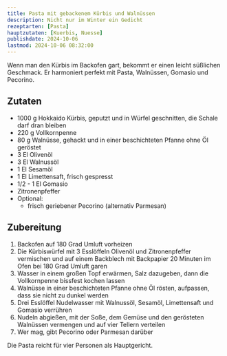 ```yaml
---
title: Pasta mit gebackenem Kürbis und Walnüssen
description: Nicht nur im Winter ein Gedicht
rezeptarten: [Pasta]
hauptzutaten: [Kuerbis, Nuesse]
publishdate: 2024-10-06
lastmod: 2024-10-06 08:32:00
---
```


Wenn man den Kürbis im Backofen gart, bekommt er einen leicht süßlichen Geschmack. Er harmoniert perfekt mit Pasta, Walnüssen, Gomasio und Pecorino.


## Zutaten

- 1000 g Hokkaido Kürbis, geputzt und in Würfel geschnitten, die Schale darf dran bleiben
- 220 g Vollkornpenne
- 80 g Walnüsse, gehackt und in einer beschichteten Pfanne ohne Öl geröstet
- 3 El Olivenöl
- 3 El Walnussöl
- 1 El Sesamöl
- 1 El Limettensaft, frisch gespresst
- 1/2 - 1 El Gomasio
- Zitronenpfeffer
- Optional:
  - frisch geriebener Pecorino (alternativ Parmesan)

## Zubereitung

1. Backofen auf 180 Grad Umluft vorheizen
2. Die Kürbiswürfel mit 3 Esslöffeln Olivenöl und Zitronenpfeffer vermischen und auf einem Backblech mit Backpapier 20 Minuten im Ofen bei 180 Grad Umluft garen
3. Wasser in einem großen Topf erwärmen, Salz dazugeben, dann die Vollkornpenne bissfest kochen lassen
4. Walnüsse in einer beschichteten Pfanne ohne Öl rösten, aufpassen, dass sie nicht zu dunkel werden
4. Drei Esslöffel Nudelwasser mit Walnussöl, Sesamöl, Limettensaft und Gomasio verrühren
5. Nudeln abgießen, mit der Soße, dem Gemüse und den gerösteten Walnüssen vermengen und auf vier Tellern verteilen
6. Wer mag, gibt Pecorino oder Parmesan darüber


Die Pasta reicht für vier Personen als Hauptgericht.
